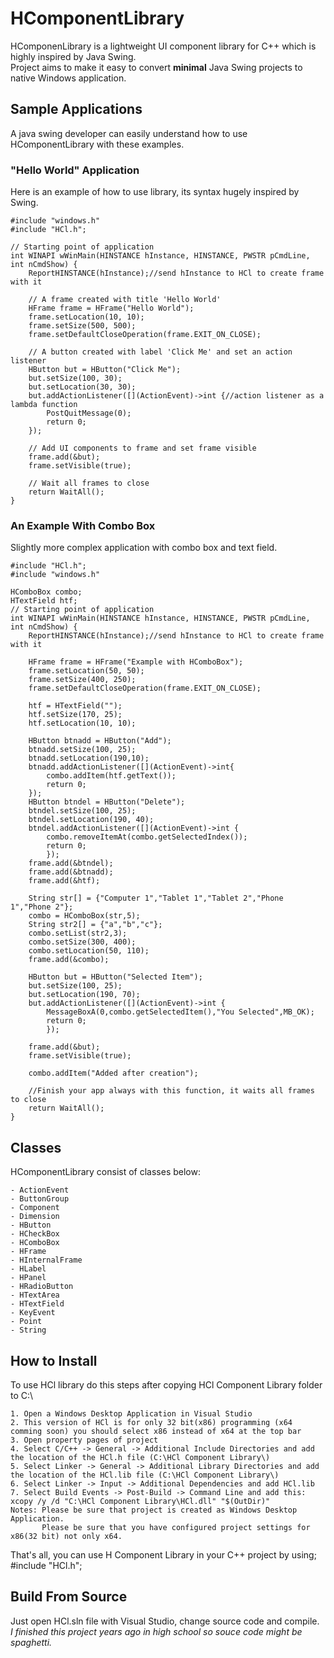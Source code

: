 # HComponentLibrary
HComponenLibrary is a lightweight UI component library for C++ which is highly inspired by Java Swing. <br>
Project aims to make it easy to convert __minimal__ Java Swing projects to native Windows application.
## Sample Applications
A java swing developer can easily understand how to use HComponentLibrary with these examples.
### "Hello World" Application
Here is an example of how to use library, its syntax hugely inspired by Swing.
```
#include "windows.h"
#include "HCl.h";

// Starting point of application
int WINAPI wWinMain(HINSTANCE hInstance, HINSTANCE, PWSTR pCmdLine, int nCmdShow) {
	ReportHINSTANCE(hInstance);//send hInstance to HCl to create frame with it
	
	// A frame created with title 'Hello World'
	HFrame frame = HFrame("Hello World");
	frame.setLocation(10, 10);
	frame.setSize(500, 500);
	frame.setDefaultCloseOperation(frame.EXIT_ON_CLOSE);

	// A button created with label 'Click Me' and set an action listener
	HButton but = HButton("Click Me");
	but.setSize(100, 30);
	but.setLocation(30, 30);
	but.addActionListener([](ActionEvent)->int {//action listener as a lambda function
		PostQuitMessage(0);
		return 0;
	});

	// Add UI components to frame and set frame visible
	frame.add(&but);
	frame.setVisible(true);

	// Wait all frames to close
	return WaitAll();
}
```
### An Example With Combo Box
Slightly more complex application with combo box and text field.
```
#include "HCl.h";
#include "windows.h"

HComboBox combo;
HTextField htf;
// Starting point of application
int WINAPI wWinMain(HINSTANCE hInstance, HINSTANCE, PWSTR pCmdLine, int nCmdShow) {
	ReportHINSTANCE(hInstance);//send hInstance to HCl to create frame with it

	HFrame frame = HFrame("Example with HComboBox");
	frame.setLocation(50, 50);
	frame.setSize(400, 250);
	frame.setDefaultCloseOperation(frame.EXIT_ON_CLOSE);

	htf = HTextField("");
	htf.setSize(170, 25);
	htf.setLocation(10, 10);

	HButton btnadd = HButton("Add");
	btnadd.setSize(100, 25);
	btnadd.setLocation(190,10);
	btnadd.addActionListener([](ActionEvent)->int{
		combo.addItem(htf.getText());
		return 0;
	});
	HButton btndel = HButton("Delete");
	btndel.setSize(100, 25);
	btndel.setLocation(190, 40);
	btndel.addActionListener([](ActionEvent)->int {
		combo.removeItemAt(combo.getSelectedIndex());
		return 0;
		});
	frame.add(&btndel);
	frame.add(&btnadd);
	frame.add(&htf);

	String str[] = {"Computer 1","Tablet 1","Tablet 2","Phone 1","Phone 2"};
	combo = HComboBox(str,5);
	String str2[] = {"a","b","c"};
	combo.setList(str2,3);
	combo.setSize(300, 400);
	combo.setLocation(50, 110);
	frame.add(&combo);

	HButton but = HButton("Selected Item");
	but.setSize(100, 25);
	but.setLocation(190, 70);
	but.addActionListener([](ActionEvent)->int {
		MessageBoxA(0,combo.getSelectedItem(),"You Selected",MB_OK);
		return 0;
		});

	frame.add(&but);
	frame.setVisible(true);

	combo.addItem("Added after creation");
	
	//Finish your app always with this function, it waits all frames to close
	return WaitAll();
}
```
## Classes
HComponentLibrary consist of classes below:
```
- ActionEvent
- ButtonGroup
- Component
- Dimension
- HButton
- HCheckBox
- HComboBox
- HFrame
- HInternalFrame
- HLabel
- HPanel
- HRadioButton
- HTextArea
- HTextField
- KeyEvent
- Point
- String
```
## How to Install
To use HCl library do this steps after copying HCl Component Library folder to C:\

	1. Open a Windows Desktop Application in Visual Studio
	2. This version of HCl is for only 32 bit(x86) programming (x64 comming soon) you should select x86 instead of x64 at the top bar
	3. Open property pages of project
	4. Select C/C++ -> General -> Additional Include Directories and add the location of the HCl.h file (C:\HCl Component Library\)
	5. Select Linker -> General -> Additional Library Directories and add the location of the HCl.lib file (C:\HCl Component Library\)
	6. Select Linker -> Input -> Additional Dependencies and add HCl.lib 
	7. Select Build Events -> Post-Build -> Command Line and add this:  xcopy /y /d "C:\HCl Component Library\HCl.dll" "$(OutDir)"
	Notes: Please be sure that project is created as Windows Desktop Application.
	       Please be sure that you have configured project settings for x86(32 bit) not only x64.

That's all, you can use H Component Library in your C++ project by using; #include "HCl.h";
## Build From Source
Just open HCl.sln file with Visual Studio, change source code and compile.<br>
*I finished this project years ago in high school so souce code might be spaghetti.*
